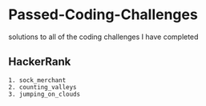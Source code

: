 # Passed-Coding-Challenges
solutions to all of the coding challenges I have completed
## HackerRank
    1. sock_merchant
    2. counting_valleys
    3. jumping_on_clouds

